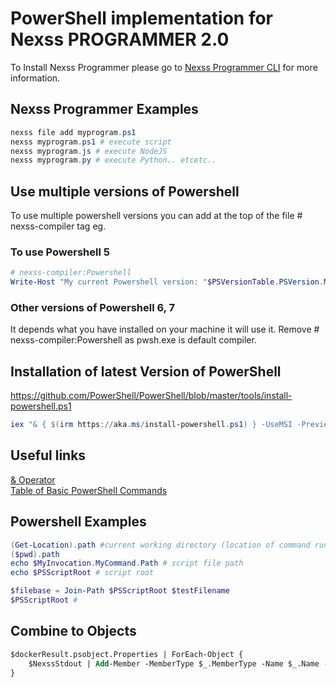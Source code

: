 # PowerShell implementation for Nexss PROGRAMMER 2.0

To Install Nexss Programmer please go to [Nexss Programmer CLI](https://github.com/nexssp/cli#readme) for more information.

## Nexss Programmer Examples

```ps1
nexss file add myprogram.ps1
nexss myprogram.ps1 # execute script
nexss myprogram.js # execute NodeJS
nexss myprogram.py # execute Python.. etcetc..
```

## Use multiple versions of Powershell

To use multiple powershell versions you can add at the top of the file # nexss-compiler tag eg.

### To use Powershell 5

```ps1
# nexss-compiler:Powershell
Write-Host "My current Powershell version: "$PSVersionTable.PSVersion.Major
```

### Other versions of Powershell 6, 7 

It depends what you have installed on your machine it will use it. Remove # nexss-compiler:Powershell as pwsh.exe is default compiler.

## Installation of latest Version of PowerShell

<https://github.com/PowerShell/PowerShell/blob/master/tools/install-powershell.ps1>

```ps1
iex "& { $(irm https://aka.ms/install-powershell.ps1) } -UseMSI -Preview"
```

## Useful links

[& Operator](https://ss64.com/ps/call.html)  
[Table of Basic PowerShell Commands](https://devblogs.microsoft.com/scripting/table-of-basic-powershell-commands/)

## Powershell Examples

```ps1
(Get-Location).path #current working directory (location of command run)
($pwd).path
echo $MyInvocation.MyCommand.Path # script file path
echo $PSScriptRoot # script root

$filebase = Join-Path $PSScriptRoot $testFilename
$PSScriptRoot #
```

## Combine to Objects

```ps
$dockerResult.psobject.Properties | ForEach-Object {
    $NexssStdout | Add-Member -MemberType $_.MemberType -Name $_.Name -Value $_.Value -Force
}
```
